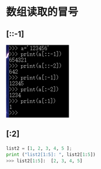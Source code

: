 # 数组读取的冒号

## [::-1] 
![](2022-09-05-06-44-29.png)

## [:2]
```python
list2 = [1, 2, 3, 4, 5 ];
print ("list2[1:5]: ", list2[1:5])
>>> list2[1:5]:  [2, 3, 4, 5]
```
